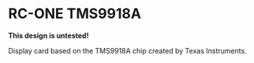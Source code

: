 # RC-ONE TMS9918A

**This design is untested!**

Display card based on the TMS9918A chip created by Texas Instruments.
